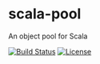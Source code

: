 # scala-pool

An object pool for Scala

[![Build Status](https://img.shields.io/travis/andrebeat/scala-pool/master.svg)](https://travis-ci.org/andrebeat/scala-pool)
[![License](https://img.shields.io/dub/l/vibe-d.svg)](https://raw.githubusercontent.com/andrebeat/scala-pool/master/LICENSE)
